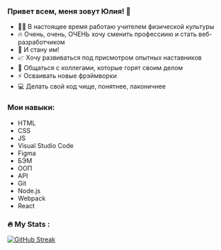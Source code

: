 ### Привет всем, меня зовут Юлия! 👋

- 👨‍🏫 В настоящее время работаю учителем физической культуры
- 🔥 Очень, очень, ОЧЕНЬ хочу сменить профессиию и стать веб-разработчиком
- 🎯 И стану им!
- 📈 Хочу развиваться под присмотром опытных наставников
- 💬 Общаться с коллегами, которые горят своим делом
- ⚡ Осваивать новые фрэймворки
- 💻 Делать свой код чище, понятнее, лаконичнее

### Мои навыки:

- HTML
- CSS
- JS
- Visual Studio Code
- Figma
- БЭМ
- ООП
- API
- Git
- Node.js
- Webpack
- React

### :fire: My Stats :
[![GitHub Streak](http://github-readme-streak-stats.herokuapp.com?user=jul0706&theme=dark&background=000000)](https://git.io/streak-stats)
